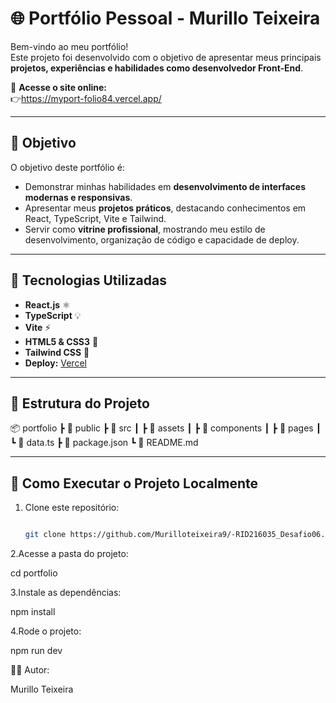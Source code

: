 # 🌐 Portfólio Pessoal - Murillo Teixeira

Bem-vindo ao meu portfólio!  
Este projeto foi desenvolvido com o objetivo de apresentar meus principais **projetos, experiências e habilidades como desenvolvedor Front-End**.

🔗 **Acesse o site online:**  
👉https://myport-folio84.vercel.app/

---

## 🎯 Objetivo

O objetivo deste portfólio é:

- Demonstrar minhas habilidades em **desenvolvimento de interfaces modernas e responsivas**.  
- Apresentar meus **projetos práticos**, destacando conhecimentos em React, TypeScript, Vite e Tailwind.  
- Servir como **vitrine profissional**, mostrando meu estilo de desenvolvimento, organização de código e capacidade de deploy.

---

## 🧠 Tecnologias Utilizadas
- **React.js** ⚛️  
- **TypeScript** 💡  
- **Vite** ⚡  
- **HTML5 & CSS3** 🎨  
- **Tailwind CSS** 💅  
- **Deploy:** [Vercel](https://vercel.com)

---

## 📁 Estrutura do Projeto
📦 portfolio
┣ 📂 public
┣ 📂 src
┃ ┣ 📂 assets
┃ ┣ 📂 components
┃ ┣ 📂 pages
┃ ┗ 📜 data.ts
┣ 📜 package.json
┗ 📜 README.md


---

## 🚀 Como Executar o Projeto Localmente

1. Clone este repositório:
   ```bash

   git clone https://github.com/Murilloteixeira9/-RID216035_Desafio06.git

2.Acesse a pasta do projeto:

   cd portfolio

3.Instale as dependências:

   npm install

4.Rode o projeto:

   npm run dev

👨‍💻 Autor:

Murillo Teixeira

